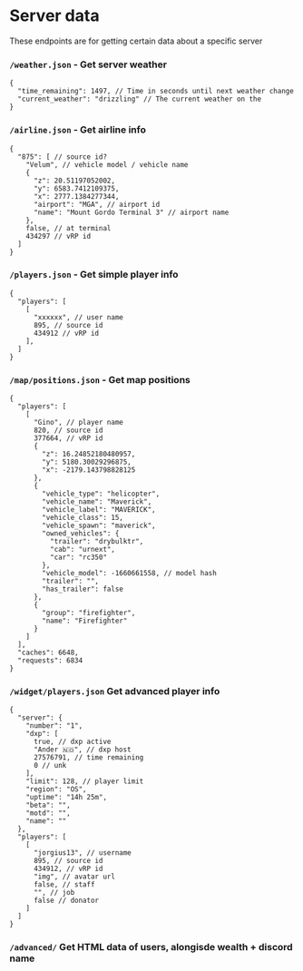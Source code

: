 # Server data

These endpoints are for getting certain data about a specific server

### `/weather.json` - Get server weather

```jsonc
{
  "time_remaining": 1497, // Time in seconds until next weather change
  "current_weather": "drizzling" // The current weather on the
}
```

### `/airline.json` - Get airline info

```jsonc
{
  "875": [ // source id?
    "Velum", // vehicle model / vehicle name
    {
      "z": 20.51197052002,
      "y": 6583.7412109375,
      "x": 2777.1384277344,
      "airport": "MGA", // airport id
      "name": "Mount Gordo Terminal 3" // airport name
    },
    false, // at terminal
    434297 // vRP id
  ]
}
```

### `/players.json` - Get simple player info

```jsonc
{
  "players": [
    [
      "xxxxxx", // user name
      895, // source id
      434912 // vRP id
    ],
  ]
}
```

### `/map/positions.json` - Get map positions

```jsonc
{
  "players": [
    [
      "Gino", // player name
      820, // source id
      377664, // vRP id
      {
        "z": 16.24852180480957,
        "y": 5180.30029296875,
        "x": -2179.143798828125
      },
      {
        "vehicle_type": "helicopter",
        "vehicle_name": "Maverick",
        "vehicle_label": "MAVERICK",
        "vehicle_class": 15,
        "vehicle_spawn": "maverick",
        "owned_vehicles": {
          "trailer": "drybulktr",
          "cab": "urnext",
          "car": "rc350"
        },
        "vehicle_model": -1660661558, // model hash
        "trailer": "",
        "has_trailer": false
      },
      {
        "group": "firefighter",
        "name": "Firefighter"
      }
    ]
  ],
  "caches": 6648,
  "requests": 6834
}
```

### `/widget/players.json` Get advanced player info

```jsonc
{
  "server": {
    "number": "1",
    "dxp": [
      true, // dxp active
      "Ander 🇳🇴", // dxp host
      27576791, // time remaining
      0 // unk
    ],
    "limit": 128, // player limit
    "region": "OS",
    "uptime": "14h 25m",
    "beta": "",
    "motd": "",
    "name": ""
  },
  "players": [
    [
      "jorgius13", // username
      895, // source id
      434912, // vRP id
      "img", // avatar url
      false, // staff
      "", // job
      false // donator
    ]
  ]
}
```

### `/advanced/` Get HTML data of users, alongisde wealth + discord name
